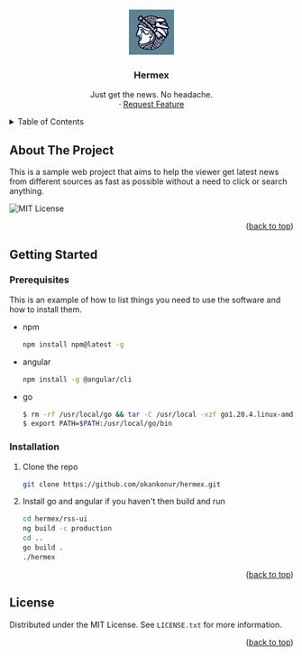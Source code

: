 <!-- Improved compatibility of back to top link: See: https://github.com/othneildrew/Best-README-Template/pull/73 -->
<a name="readme-top"></a>
<!--
*** Thanks for checking out the Best-README-Template. If you have a suggestion
*** that would make this better, please fork the repo and create a pull request
*** or simply open an issue with the tag "enhancement".
*** Don't forget to give the project a star!
*** Thanks again! Now go create something AMAZING! :D
-->



<!-- PROJECT SHIELDS -->
<!--
*** I'm using markdown "reference style" links for readability.
*** Reference links are enclosed in brackets [ ] instead of parentheses ( ).
*** See the bottom of this document for the declaration of the reference variables
*** for contributors-url, forks-url, etc. This is an optional, concise syntax you may use.
*** https://www.markdownguide.org/basic-syntax/#reference-style-links
-->


<!-- PROJECT LOGO -->
<br />
<div align="center">
  <a href="https://github.com/okankonur/hermex">
    <img src="images/logo.png" alt="Logo" width="80" height="80">
  </a>

  <h3 align="center">Hermex</h3>

  <p align="center">
    Just get the news. No headache.
    <br />
    ·
    <a href="https://github.com/okankonur/hermex/issues">Request Feature</a>
  </p>
</div>

<!-- TABLE OF CONTENTS -->
<details>
  <summary>Table of Contents</summary>
  <ol>
    <li>
      <a href="#about-the-project">About The Project</a>
    </li>
    <li>
      <a href="#getting-started">Getting Started</a>
      <ul>
        <li><a href="#prerequisites">Prerequisites</a></li>
        <li><a href="#installation">Installation</a></li>
      </ul>
    </li>
    <li><a href="#license">License</a></li>
  </ol>
</details>



<!-- ABOUT THE PROJECT -->
## About The Project

<!-- [![Hermex][product-screenshot]](https://github.com/okankonur/hermex) -->

This is a sample web project that aims to help the viewer get latest news from different sources as fast as possible without a need to click or search anything.

![MIT License][license-shield]
<p align="right">(<a href="#readme-top">back to top</a>)</p>



<!-- GETTING STARTED -->
## Getting Started


### Prerequisites

This is an example of how to list things you need to use the software and how to install them.
* npm
  ```sh
  npm install npm@latest -g
  ```
* angular
  ```sh
  npm install -g @angular/cli
  ```
* go
  ```sh
  $ rm -rf /usr/local/go && tar -C /usr/local -xzf go1.20.4.linux-amd64.tar.gz
  $ export PATH=$PATH:/usr/local/go/bin
  ```   

### Installation


1. Clone the repo
   ```sh
   git clone https://github.com/okankonur/hermex.git
   ```
2. Install go and angular if you haven't then build and run
   ```sh
   cd hermex/rss-ui
   ng build -c production
   cd ..
   go build .
   ./hermex
   ```

<p align="right">(<a href="#readme-top">back to top</a>)</p>


<!-- LICENSE -->
## License

Distributed under the MIT License. See `LICENSE.txt` for more information.

<p align="right">(<a href="#readme-top">back to top</a>)</p>



<!-- MARKDOWN LINKS & IMAGES -->
<!-- https://www.markdownguide.org/basic-syntax/#reference-style-links -->

[product-screenshot]: images/screenshot.png
[license-shield]: https://img.shields.io/github/license/okankonur/hermex